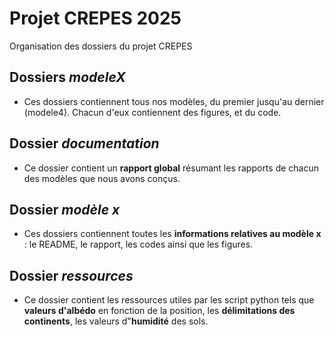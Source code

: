 # Projet CREPES 2025

Organisation des dossiers du projet CREPES

## Dossiers _modeleX_

- Ces dossiers contiennent tous nos modèles, du premier jusqu'au dernier (modele4). Chacun d'eux contiennent des figures, et du code.

## Dossier _documentation_

- Ce dossier contient un **rapport global** résumant les rapports de chacun des modèles que nous avons conçus.

## Dossier _modèle x_

- Ces dossiers contiennent toutes les **informations relatives au modèle x** : le README, le rapport, les codes ainsi que les figures.

## Dossier _ressources_

- Ce dossier contient les ressources utiles par les script python tels que **valeurs d'albédo** en fonction de la position, les **délimitations des continents**, les valeurs d"**humidité** des sols.
